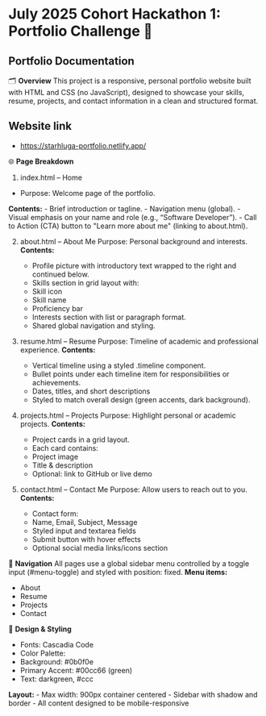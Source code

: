 # July 2025 Cohort Hackathon 1: Portfolio Challenge 🚀  

## Portfolio Documentation

🗂 **Overview**
This project is a responsive, personal portfolio website built with HTML and CSS (no JavaScript), designed to showcase your skills, resume, projects, and contact information in a clean and structured format.

## Website link
- https://starhluga-portfolio.netlify.app/

🌐 **Page Breakdown**
1. index.html – Home
  - Purpose: Welcome page of the portfolio.

   **Contents:**
    - Brief introduction or tagline.
    - Navigation menu (global).
    - Visual emphasis on your name and role (e.g., “Software Developer”).
    - Call to Action (CTA) button to "Learn more about me" (linking to about.html).

2. about.html – About Me
    Purpose: Personal background and interests.
   **Contents:**
   - Profile picture with introductory text wrapped to the right and continued below.
   - Skills section in grid layout with:
   - Skill icon
   - Skill name
   - Proficiency bar
   - Interests section with list or paragraph format.
   - Shared global navigation and styling.

3. resume.html – Resume
    Purpose: Timeline of academic and professional experience.
   **Contents:**
   - Vertical timeline using a styled .timeline component.
   - Bullet points under each timeline item for responsibilities or achievements.
   - Dates, titles, and short descriptions
   - Styled to match overall design (green accents, dark background).

4. projects.html – Projects
    Purpose: Highlight personal or academic projects.
   **Contents:**
   - Project cards in a grid layout.
   - Each card contains:
   - Project image
   - Title & description
   - Optional: link to GitHub or live demo

5. contact.html – Contact Me
     Purpose: Allow users to reach out to you.
   **Contents:**
   - Contact form:
   - Name, Email, Subject, Message
   - Styled input and textarea fields
   - Submit button with hover effects
   - Optional social media links/icons section

🧭  **Navigation**
     All pages use a global sidebar menu controlled by a toggle input (#menu-toggle) and styled with position: fixed.
    **Menu items:**
   - About
   - Resume
   - Projects
   - Contact

🎨 **Design & Styling**
   - Fonts: Cascadia Code
   - Color Palette:
   - Background: #0b0f0e
   -  Primary Accent: #00cc66 (green)
   - Text: darkgreen, #ccc

   **Layout:**
    - Max width: 900px container centered
    - Sidebar with shadow and border
    - All content designed to be mobile-responsive

